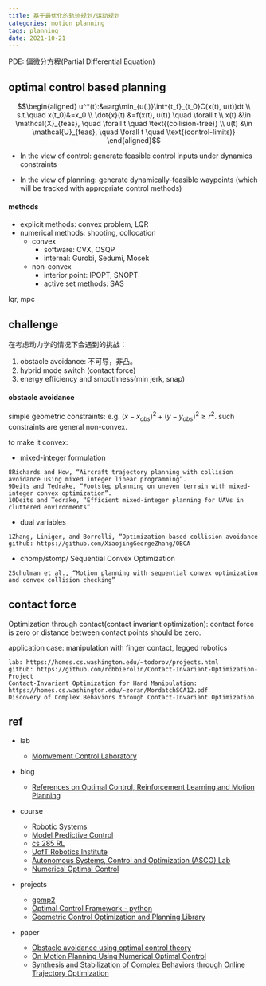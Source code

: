 ```yaml
---
title: 基于最优化的轨迹规划/运动规划 
categories: motion planning
tags: planning
date: 2021-10-21
---
```


PDE: 偏微分方程(Partial Differential Equation)


## optimal control based planning

$$\begin{aligned}
u^*(t):&=arg\min_{u(.)}\int^{t_f}_{t_0}C(x(t), u(t))dt  \\
s.t.\quad x(t_0)&=x_0   \\
\dot{x}(t) &=f(x(t), u(t))   \quad \forall t \\
x(t) &\in \mathcal{X}_{feas},  \quad \forall t \quad \text{(collision-free)} \\
u(t) &\in \mathcal{U}_{feas},  \quad \forall t \quad \text{(control-limits)} 
\end{aligned}$$

- In the view of control: generate feasible control inputs under dynamics constraints

- In the view of planning: generate dynamically-feasible waypoints (which will be tracked with appropriate control methods)

#### methods

- explicit methods: convex problem,  LQR
- numerical methods: shooting, collocation
    - convex
        - software: CVX, OSQP
        - internal: Gurobi, Sedumi, Mosek
    - non-convex
        - interior point: IPOPT, SNOPT
        - active  set methods: SAS


lqr, mpc

## challenge

在考虑动力学的情况下会遇到的挑战：

1. obstacle avoidance: 不可导，非凸。
2. hybrid mode switch (contact force)
3. energy efficiency and smoothness(min jerk, snap)

#### obstacle avoidance

simple geometric constraints: e.g. $(x-x_{obs})^2+(y-y_{obs})^2\geq r^2$. such constraints are general non-convex.

to make it convex:

- mixed-integer formulation

```
8Richards and How, “Aircraft trajectory planning with collision avoidance using mixed integer linear programming”.
9Deits and Tedrake, “Footstep planning on uneven terrain with mixed-integer convex optimization”.
10Deits and Tedrake, “Efficient mixed-integer planning for UAVs in cluttered environments”.
```

- dual variables

```
1Zhang, Liniger, and Borrelli, “Optimization-based collision avoidance
github: https://github.com/XiaojingGeorgeZhang/OBCA
```

- chomp/stomp/ Sequential Convex Optimization

```
2Schulman et al., “Motion planning with sequential convex optimization and convex collision checking”
```

## contact force

Optimization through contact(contact invariant optimization): contact force is zero or distance between contact points should be zero.

application case: manipulation with finger contact, legged robotics

```
lab: https://homes.cs.washington.edu/~todorov/projects.html
github: https://github.com/robbierolin/Contact-Invariant-Optimization-Project
Contact-Invariant Optimization for Hand Manipulation: https://homes.cs.washington.edu/~zoran/MordatchSCA12.pdf
Discovery of Complex Behaviors through Contact-Invariant Optimization
```




## ref

- lab
    - [Momvement Control Laboratory](https://homes.cs.washington.edu/~todorov/index.php?video=TassaICRA14&paper=Tassa,%20ICRA%202014)

- blog
    - [References on Optimal Control, Reinforcement Learning and Motion Planning](https://github.com/eleurent/phd-bibliography)

- course
    - [Robotic Systems](https://motion.cs.illinois.edu/RoboticSystems/)
    - [Model Predictive Control](http://cse.lab.imtlucca.it/~bemporad/mpc_course.html)
    - [cs 285 RL](http://rail.eecs.berkeley.edu/deeprlcourse-fa19/)
    - [UofT Robotics Institute](https://www.cs.toronto.edu/~florian/)
    - [Autonomous Systems, Control and Optimization (ASCO) Lab](https://asco.lcsr.jhu.edu/courses/)
    - [Numerical Optimal Control](https://www.syscop.de/teaching/ss2020/numerical-optimal-control-online)
- projects
    - [gpmp2](https://github.com/gtrll/gpmp2)
    - [Optimal Control Framework - python](https://github.com/jhu-asco/optimal_control_framework)
    - [Geometric Control Optimization and Planning Library](https://github.com/jhu-asco/gcop)
- paper
    - [Obstacle avoidance using optimal control theory](https://www.semanticscholar.org/paper/Obstacle-avoidance-using-optimal-control-theory-Hagenaars/7fc04bb7953ad69efdfe00721f589dce60e69f5f)
    - [On Motion Planning Using Numerical Optimal Control](http://liu.diva-portal.org/smash/get/diva2:1318297/FULLTEXT01.pdf)
    - [Synthesis and Stabilization of Complex Behaviors through Online Trajectory Optimization](https://homes.cs.washington.edu/~todorov/papers/TassaIROS12.pdf)